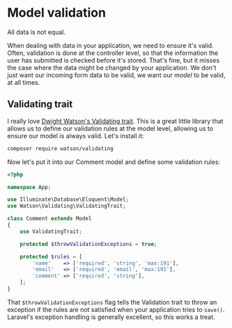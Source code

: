 # Model validation

All data is not equal.

When dealing with data in your application, we need to ensure it's valid. Often, validation is done at the controller level, so that the information the user has submitted is checked before it's stored. That's fine, but it misses the case where the data might be changed by your application. We don't just want our incoming form data to be valid, we want our *model* to be valid, at all times.

## Validating trait

I really love [Dwight Watson's Validating trait](https://github.com/dwightwatson/validating). This is a great little library that allows us to define our validation rules at the model level, allowing us to ensure our model is always valid. Let's install it:

```bash
composer require watson/validating
```

Now let's put it into our Comment model and define some validation rules:

```php
<?php

namespace App;

use Illuminate\Database\Eloquent\Model;
use Watson\Validating\ValidatingTrait;

class Comment extends Model
{
    use ValidatingTrait;

    protected $throwValidationExceptions = true;

    protected $rules = [
        'name'    => ['required', 'string', 'max:191'],
        'email'   => ['required', 'email', 'max:191'],
        'comment' => ['required', 'string'],
    ];
}
```

That `$throwValidationExceptions` flag tells the Validation trait to throw an exception if the rules are not satisfied when your application tries to `save()`. Laravel's exception handling is generally excellent, so this works a treat.
